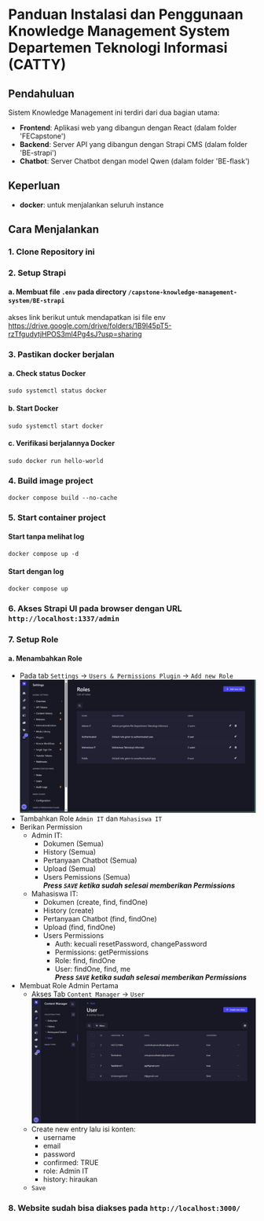 # Panduan Instalasi dan Penggunaan Knowledge Management System Departemen Teknologi Informasi (CATTY)

## Pendahuluan
Sistem Knowledge Management ini terdiri dari dua bagian utama:
- **Frontend**: Aplikasi web yang dibangun dengan React (dalam folder 'FECapstone')
- **Backend**: Server API yang dibangun dengan Strapi CMS (dalam folder 'BE-strapi')
- **Chatbot**: Server Chatbot dengan model Qwen (dalam folder 'BE-flask')

## Keperluan
- **docker**: untuk menjalankan seluruh instance

## Cara Menjalankan
### 1. Clone Repository ini
### 2. Setup Strapi
#### a. Membuat file `.env` pada directory `/capstone-knowledge-management-system/BE-strapi`
akses link berikut untuk mendapatkan isi file env
https://drive.google.com/drive/folders/1B9l45pT5-rzTfgudytjHPOS3ml4Pg4sJ?usp=sharing

### 3. Pastikan docker berjalan
#### a. Check status Docker 
```
sudo systemctl status docker
```
#### b. Start Docker
```
sudo systemctl start docker
```
#### c. Verifikasi berjalannya Docker
```
sudo docker run hello-world
```
### 4. Build image project
```
docker compose build --no-cache
```
### 5. Start container project
#### Start tanpa melihat log
```
docker compose up -d
```
#### Start dengan log
```
docker compose up
```
### 6. Akses Strapi UI pada browser dengan URL `http://localhost:1337/admin`

### 7. Setup Role
#### a. Menambahkan Role
- Pada tab `Settings` -> `Users & Permissions Plugin` -> `Add new Role`
![UI Role Strapi](images/image.png)
- Tambahkan Role `Admin IT` dan `Mahasiswa IT`
- Berikan Permission
    - Admin IT: 
        - Dokumen (Semua)
        - History (Semua)
        - Pertanyaan Chatbot (Semua)
        - Upload (Semua)
        - Users Pemissions (Semua)
    <br>***Press `SAVE` ketika sudah selesai memberikan Permissions***
    - Mahasiswa IT:
        - Dokumen (create, find, findOne)
        - History (create)
        - Pertanyaan Chatbot (find, findOne)
        - Upload (find, findOne)
        - Users Permissions
            - Auth: kecuali resetPassword, changePassword
            - Permissions: getPermissions 
            - Role: find, findOne
            - User: findOne, find, me
            <br>***Press `SAVE` ketika sudah selesai memberikan Permissions***
- Membuat Role Admin Pertama
    - Akses Tab `Content Manager` -> `User`
    ![Tab User](images/image-1.png)
    - Create new entry lalu isi konten: 
        - username
        - email
        - password
        - confirmed: TRUE
        - role: Admin IT
        - history: hiraukan
    - `Save`
### 8. Website sudah bisa diakses pada `http://localhost:3000/`
